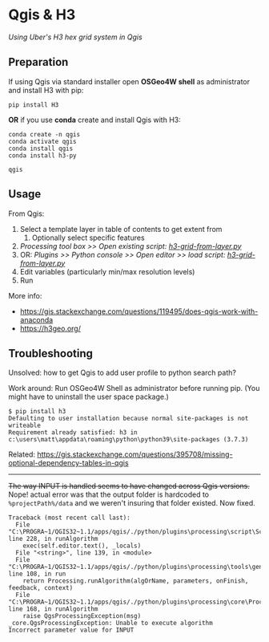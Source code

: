 # Qgis & H3
*Using Uber's H3 hex grid system in Qgis*

## Preparation

If using Qgis via standard installer open **OSGeo4W shell** as administrator and install H3 with pip:

```
pip install H3
```

**OR** if you use **conda** create and install Qgis with H3:

    conda create -n qgis
    conda activate qgis
    conda install qgis
    conda install h3-py
    
    qgis

## Usage

From Qgis:

1. Select a template layer in table of contents to get extent from
   1. Optionally select specific features
2. *Processing tool box >> Open existing script: [h3-grid-from-layer.py][0]* 
3. OR: *Plugins >> Python console >> Open editor >> load script: [h3-grid-from-layer.py][0]* 
4. Edit variables (particularly min/max resolution levels)
5. Run

More info: 
 - https://gis.stackexchange.com/questions/119495/does-qgis-work-with-anaconda
 - https://h3geo.org/

[0]: https://github.com/maphew/code/blob/master/gis/qgis/h3-grid-from-layer.py



## Troubleshooting

Unsolved: how to get Qgis to add user profile to python search path?

Work around: Run OSGeo4W Shell as administrator before running pip. (You might have to uninstall the user space package.)

```
$ pip install h3
Defaulting to user installation because normal site-packages is not writeable
Requirement already satisfied: h3 in c:\users\matt\appdata\roaming\python\python39\site-packages (3.7.3)
```

Related: https://gis.stackexchange.com/questions/395708/missing-optional-dependency-tables-in-qgis

---

<s>The way INPUT is handled seems to have changed across Qgis versions.</s>  Nope! actual error was that the output folder is hardcoded to `%projectPath%/data` and we weren't insuring that folder existed. Now fixed.

```
Traceback (most recent call last):
  File "C:\PROGRA~1/QGIS32~1.1/apps/qgis/./python/plugins\processing\script\ScriptEditorDialog.py", line 228, in runAlgorithm
​    exec(self.editor.text(), _locals)
  File "<string>", line 139, in <module>
  File "C:\PROGRA~1/QGIS32~1.1/apps/qgis/./python/plugins\processing\tools\general.py", line 108, in run
​    return Processing.runAlgorithm(algOrName, parameters, onFinish, feedback, context)
  File "C:\PROGRA~1/QGIS32~1.1/apps/qgis/./python/plugins\processing\core\Processing.py", line 168, in runAlgorithm
​    raise QgsProcessingException(msg)
_core.QgsProcessingException: Unable to execute algorithm
Incorrect parameter value for INPUT
```

